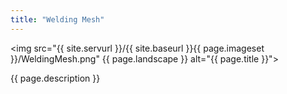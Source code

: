```yaml
---
title: "Welding Mesh"
---
```

<img src="{{ site.servurl }}/{{ site.baseurl }}{{ page.imageset }}/WeldingMesh.png" {{ page.landscape }} alt="{{ page.title }}">
<div>
  {{ page.description }}
</div>
